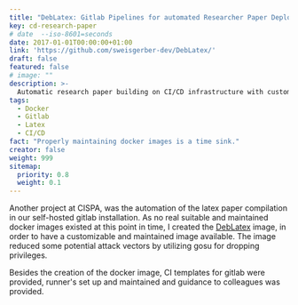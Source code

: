 ```yaml
---
title: "DebLatex: Gitlab Pipelines for automated Researcher Paper Deployment"
key: cd-research-paper
# date  --iso-8601=seconds   
date: 2017-01-01T00:00:00+01:00
link: 'https://github.com/sweisgerber-dev/DebLatex/'
draft: false
featured: false
# image: ""
description: >-
  Automatic research paper building on CI/CD infrastructure with custom docker image.
tags:
  - Docker
  - Gitlab
  - Latex
  - CI/CD
fact: "Properly maintaining docker images is a time sink."
creator: false
weight: 999
sitemap:
  priority: 0.8
  weight: 0.1
---
```


Another project at CISPA, was the automation of the latex paper compilation in our self-hosted gitlab installation.
As no real suitable and maintained docker images existed at this point in time, I created the [DebLatex] image,
in order to have a customizable and maintained image available.
The image reduced some potential attack vectors by utilizing gosu for dropping privileges.

Besides the creation of the docker image, CI templates for gitlab were provided,
runner's set up and maintained and guidance to colleagues was provided.

[DebLatex]: https://github.com/sweisgerber-dev/DebLatex/
